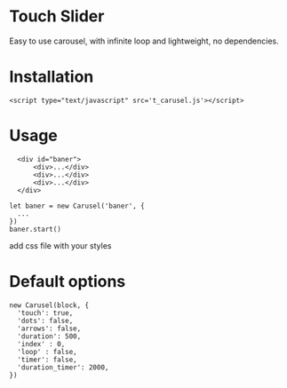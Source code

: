 # Touch Slider

Easy to use carousel, with infinite loop and lightweight, no dependencies.

# Installation
```
<script type="text/javascript" src='t_carusel.js'></script>
```
# Usage
```
  <div id="baner">
      <div>...</div>
      <div>...</div>
      <div>...</div>
  </div>
```
```
let baner = new Carusel('baner', {
  ...
})
baner.start()
```
add css file with your styles

# Default options
```
new Carusel(block, {
  'touch': true,
  'dots': false,
  'arrows': false,
  'duration': 500,
  'index' : 0,
  'loop' : false,
  'timer': false,
  'duration_timer': 2000,
})
```

